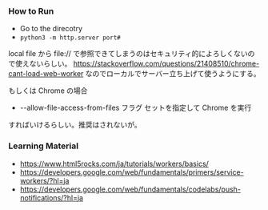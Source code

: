 ### How to Run

* Go to the direcotry
* `python3 -m http.server port#`

local file から file:// で参照できてしまうのはセキュリティ的によろしくないので使えないらしい。
https://stackoverflow.com/questions/21408510/chrome-cant-load-web-worker
なのでローカルでサーバー立ち上げて使うようにする。

もしくは Chrome の場合

* --allow-file-access-from-files フラグ セットを指定して Chrome を実行

すればいけるらしい。推奨はされないが。

### Learning Material

* https://www.html5rocks.com/ja/tutorials/workers/basics/
* https://developers.google.com/web/fundamentals/primers/service-workers/?hl=ja
* https://developers.google.com/web/fundamentals/codelabs/push-notifications/?hl=ja
